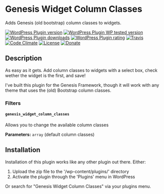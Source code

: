 # Genesis Widget Column Classes #
Adds Genesis (old bootstrap) column classes to widgets.

[![WordPress Plugin version](https://img.shields.io/wordpress/plugin/v/genesis-widget-column-classes.svg?style=flat)](https://wordpress.org/plugins/genesis-widget-column-classes/)
[![WordPress Plugin WP tested version](https://img.shields.io/wordpress/v/genesis-widget-column-classes.svg?style=flat)](https://wordpress.org/plugins/genesis-widget-column-classes/)
[![WordPress Plugin downloads](https://img.shields.io/wordpress/plugin/dt/genesis-widget-column-classes.svg?style=flat)](https://wordpress.org/plugins/genesis-widget-column-classes/)
[![WordPress Plugin rating](https://img.shields.io/wordpress/plugin/r/genesis-widget-column-classes.svg?style=flat)](https://wordpress.org/plugins/genesis-widget-column-classes/)
[![Travis](https://secure.travis-ci.org/JoryHogeveen/genesis-widget-column-classes.png?branch=master)](http://travis-ci.org/JoryHogeveen/genesis-widget-column-classes)
[![Code Climate](https://codeclimate.com/github/JoryHogeveen/genesis-widget-column-classes/badges/gpa.svg)](https://codeclimate.com/github/JoryHogeveen/genesis-widget-column-classes)
[![License](https://img.shields.io/badge/license-GPL--2.0%2B-green.svg)](https://github.com/JoryHogeveen/genesis-widget-column-classes/blob/master/license.txt)
[![Donate](https://img.shields.io/badge/Donate-PayPal-green.svg)](https://www.paypal.com/cgi-bin/webscr?cmd=_donations&business=YGPLMLU7XQ9E8&lc=NL&item_name=Genesis%20Widget%20Column%20Classes&item_number=JWPP%2dGWCC&currency_code=EUR&bn=PP%2dDonationsBF%3abtn_donateCC_LG%2egif%3aNonHosted)

## Description

As easy as it gets. Add column classes to widgets with a select box, check wether the widget is the first, and save!

I've built this plugin for the Genesis Framework, though it will work with any theme that uses the (old) Bootstrap column classes.

### Filters

#### `genesis_widget_column_classes`
Allows you to change the available column classes

**Parameters:** `array` (default column classes)

## Installation

Installation of this plugin works like any other plugin out there. Either:

1. Upload the zip file to the '/wp-content/plugins/' directory
2. Activate the plugin through the 'Plugins' menu in WordPress

Or search for "Genesis Widget Column Classes" via your plugins menu.

